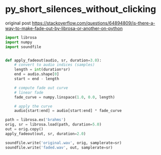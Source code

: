 # py_short_silences_without_clicking

original post
https://stackoverflow.com/questions/64894809/is-there-a-way-to-make-fade-out-by-librosa-or-another-on-python


```py
import librosa
import numpy
import soundfile


def apply_fadeout(audio, sr, duration=3.0):
    # convert to audio indices (samples)
    length = int(duration*sr)
    end = audio.shape[0]
    start = end - length

    # compute fade out curve
    # linear fade
    fade_curve = numpy.linspace(1.0, 0.0, length)

    # apply the curve
    audio[start:end] = audio[start:end] * fade_curve

path = librosa.ex('brahms')
orig, sr = librosa.load(path, duration=5.0)
out = orig.copy()
apply_fadeout(out, sr, duration=2.0)

soundfile.write('original.wav', orig, samplerate=sr)
soundfile.write('faded.wav', out, samplerate=sr)
```
